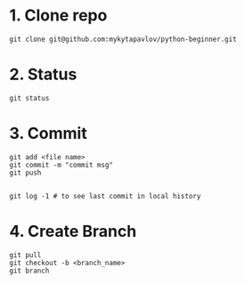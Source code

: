 # 1. Clone repo
```commandline
git clone git@github.com:mykytapavlov/python-beginner.git
```

# 2. Status
```commandline
git status
```

# 3. Commit
```commandline
git add <file name>
git commit -m "commit msg"
git push


git log -1 # to see last commit in local history
```

# 4. Create Branch
```commandline
git pull
git checkout -b <branch_name>
git branch
```

